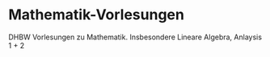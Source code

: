 # Mathematik-Vorlesungen

DHBW Vorlesungen zu Mathematik. Insbesondere Lineare Algebra, Anlaysis 1 + 2

